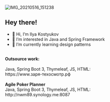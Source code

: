 ![IMG_20210516_151238](https://user-images.githubusercontent.com/62962178/119974377-3ee74480-bfbd-11eb-845f-407bc3a58188.png)

<h2>Hey there!</h2>

- 👋 Hi, I’m Ilya Kostyukov
- 👀 I’m interested in Java and Spring Framework
- 🌱 I’m currently learning design patterns


<br>
<b>Outsource work:</b>
<br>

<br>
Java, Spring Boot 3, Thymeleaf, JS, HTML: <br>
https://www.заря-техосмотр.рф
<br>
<br>
<b>Agile Poker Planner</b>
<br>
Java, Spring Boot 3, Thymeleaf, JS, HTML: <br>
http://nwm89.synology.me:8087

<!---
kost1989/kost1989 is a ✨ special ✨ repository because its `README.md` (this file) appears on your GitHub profile.
You can click the Preview link to take a look at your changes.
--->
